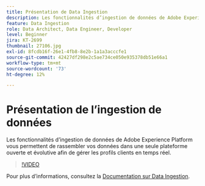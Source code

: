 ```yaml
---
title: Présentation de Data Ingestion
description: Les fonctionnalités d’ingestion de données de Adobe Experience Platform vous permettent de rassembler vos données dans une seule plateforme ouverte et évolutive afin de gérer un profil unifié.
feature: Data Ingestion
role: Data Architect, Data Engineer, Developer
level: Beginner
jira: KT-2699
thumbnail: 27106.jpg
exl-id: 8fcdb16f-26e1-4fb8-8e2b-1a1a3acccfe1
source-git-commit: 42427df298e2c5ae734ce050e935378db51e66a1
workflow-type: tm+mt
source-wordcount: '73'
ht-degree: 12%

---
```


# Présentation de l’ingestion de données

Les fonctionnalités d’ingestion de données de Adobe Experience Platform vous permettent de rassembler vos données dans une seule plateforme ouverte et évolutive afin de gérer les profils clients en temps réel.

>[!VIDEO](https://video.tv.adobe.com/v/27106?quality=12&learn=on)

Pour plus d’informations, consultez la [Documentation sur Data Ingestion](https://experienceleague.adobe.com/docs/experience-platform/ingestion/home.html?lang=fr).
